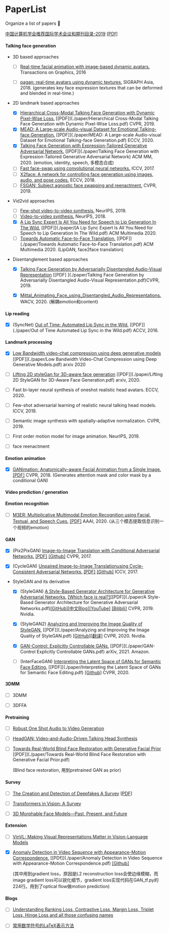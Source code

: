 #  PaperList
 Organize a list of papers 🎈

[中国计算机学会推荐国际学术会议和期刊目录-2019](https://www.ccf.org.cn/ccf/contentcore/resource/download?ID=144845) [[PDf]](./paper/中国计算机学会推荐国际学术会议和期刊目录-2019.pdf)



####  Talking face generation

- 3D based approaches

  - [ ] [Real-time facial animation with image-based dynamic avatars.]() Transactions on Graphics, 2016

  - [ ] [pagan: real-time avatars using dynamic textures.]() SIGRAPH Asia, 2018. (generates key face expression textures that can be deformed and blended in real-time.)

- 2D landmark based approaches
  
  - [x] [Hierarchical Cross-Modal Talking Face Generation with Dynamic Pixel-Wise Loss.]() [[PDF]](./paper/Hierarchical Cross-Modal Talking Face Generation with Dynamic Pixel-Wise Loss.pdf) CVPR, 2019.
  - [x] [MEAD: A Large-scale Audio-visual Dataset for Emotional Talking-face Generation.]([PDF]) [[PDF]](./paper/MEAD: A Large-scale Audio-visual Dataset for Emotional Talking-face Generation.pdf) ECCV, 2020.
  - [x] [Talking Face Generation with Expression-Tailored Generative Adversarial Network.]() [[PDF]](./paper/Talking Face Generation with Expression-Tailored Generative Adversarial Network) ACM MM, 2020. (emotion, identity, speech, 多模态合成)
  - [ ] [Fast face-swap using convolutional neural networks.]() ICCV, 2017.
  - [ ] [X2face: A network for controlling face generation using images, audio, and pose codes.]() ECCV, 2018.
  - [ ] [FSGAN: Subject agnostic face swapping and reenactment.]() CVPR, 2019.
  
- Vid2vid approaches
  - [ ] [Few-shot video-to-video synthesis.]() NeurIPS, 2019.
  - [ ] [Video-to-video synthesis.]() NeurIPS, 2018.
  - [x] [A Lip Sync Expert Is All You Need for Speech to Lip Generation In The Wild.](https://dl.acm.org/doi/10.1145/3394171.3413532) [[PDF]](./paper/[A Lip Sync Expert Is All You Need for Speech to Lip Generation In The Wild.pdf) ACM Multimedia 2020. 
  - [ ] [Towards Automatic Face-to-Face Translation.](https://dl.acm.org/doi/10.1145/3343031.3351066) [[PDF]](./paper/Towards Automatic Face-to-Face Translation.pdf) ACM Multimedia 2020. (LipGAN, face2face translation)
  
- Disentanglement based approaches

  - [x] [Talking Face Generation by Adversarially Disentangled Audio-Visual Representation]() [[PDF] ](./paper/Talking Face Generation by Adversarially Disentangled Audio-Visual Representation.pdf)CVPR, 2019. 

  - [x] [Mittal_Animating_Face_using_Disentangled_Audio_Representations.](https://openaccess.thecvf.com/content_WACV_2020/papers/Mittal_Animating_Face_using_Disentangled_Audio_Representations_WACV_2020_paper.pdf)  WACV, 2020. (解耦emotion和content)

    

#### Lip reading

- [x] (SyncNet) [Out of Time: Automated Lip Sync in the Wild.](https://www.researchgate.net/publication/315311266_Out_of_Time_Automated_Lip_Sync_in_the_Wild) [[PDF]](./paper/Out of Time Automated Lip Sync in the Wild.pdf) ACCV, 2016.



#### Landmark processing

- [x] [Low Bandwidth video-chat compression using deep generative models](https://arxiv.org/abs/2012.00328) [[PDF]](./paper/Low Bandwidth Video-Chat Compression using Deep Generative Models.pdf) arxiv 2020
- [ ] [Lifting 2D styleGan for 3D-aware face generation](https://arxiv.org/abs/2011.13126) [[PDF]](./paper/Lifting 2D StyleGAN for 3D-Aware Face Generation.pdf) arxiv, 2020.
- [ ] Fast bi-layer neural synthesis of oneshot realistic head avatars. ECCV, 2020.
- [ ] Few-shot adversarial learning of realistic neural talking head models. ICCV, 2019.
- [ ] Semantic image synthesis with spatially-adaptive normalization. CVPR, 2019.
- [ ] First order motion model for image animation. NeurIPS, 2019.
- [ ] face reenactment



#### Emotion animation

- [x] [GANimation: Anatomically-aware Facial Animation from a Single Image.]() [[PDF]](./paper/GANimation.pdf) CVPR, 2018. (Generates attention mask and color mask by a conditional GAN)



#### Video prediction / generation



#### Emotion recognition

- [ ] [M3ER: Multiplicative Multimodal Emotion Recognition using Facial, Textual, and Speech Cues.](https://ojs.aaai.org//index.php/AAAI/article/view/5492) [[PDF]](./paper/https://ojs.aaai.org//index.php/AAAI/article/view/5492.pdf) AAAI, 2020. (从三个模态提取信息识别一个视频的emotion)



#### GAN

- [x] (Pix2PixGAN) [Image-to-Image Translation with Conditional Adversarial Networks.](https://ieeexplore.ieee.org/document/8100115/) [[PDF]](./paper/pix2pixgan.pdf) [[Github]](https://github.com/junyanz/pytorch-CycleGAN-and-pix2pix) CVPR, 2017.

- [x] (CycleGAN) [Unpaired Image-to-Image Translationusing Cycle-Consistent Adversarial Networks.](https://openaccess.thecvf.com/content_iccv_2017/html/Zhu_Unpaired_Image-To-Image_Translation_ICCV_2017_paper.html) [[PDF]](./paper/cyclegan.pdf) [[Github]](https://github.com/junyanz/pytorch-CycleGAN-and-pix2pix) ICCV, 2017.

- StyleGAN and its derivative

  - [x] (StyleGAN) [A Style-Based Generator Architecture for Generative Adversarial Networks.](https://arxiv.org/pdf/1812.04948.pdf) [[Which face is real?]](http://www.whichfaceisreal.com/learn.html)[[PDF]](./paper/A Style-Based Generator Architecture for Generative Adversarial Networks.pdf)[[GitHub]](https://github.com/NVlabs/stylegan)[[中文Blog]](https://zhuanlan.zhihu.com/p/63230738)[[YouTube]](https://www.youtube.com/watch?v=dCKbRCUyop8) [[Bilibili]](https://www.bilibili.com/video/BV1ME411d7Y7?from=search&seid=346330266334742148) CVPR, 2019. Nvidia.
  - [x] (StyleGAN2) [Analyzing and Improving the Image Quality of StyleGAN.](https://ieeexplore.ieee.org/document/9156570) [[PDF]](./paper/Analyzing and Improving the Image Quality of StyleGAN.pdf) [[GitHub]](https://github.com/NVlabs/stylegan2)[[翻译]](http://www.gwylab.com/pdf/stylegan2_chs.pdf) CVPR, 2020. Nvidia.
  - [x] [GAN-Control: Explicitly Controllable GANs.](https://arxiv.org/abs/2101.02477) [[PDF]](./paper/GAN-Control Explicitly Controllable GANs.pdf) arXiv, 2021. Amazon.
  - [ ] (InterFaceGAN) [Interpreting the Latent Space of GANs for Semantic Face Editing.](https://arxiv.org/abs/1907.10786) [[PDF]](./paper/Interpreting the Latent Space of GANs for Semantic Face Editing.pdf) [[Github]](https://github.com/genforce/interfacegan) CVPR, 2020.

  

#### 3DMM

- [ ] 3DMM
- [ ] 3DFFA





#### Pretraining

- [ ] [Robust One Shot Audio to Video Generation](https://ieeexplore.ieee.org/document/9150729)

- [ ] [HeadGAN: Video-and-Audio-Driven Talking Head Synthesis](https://arxiv.org/abs/2012.08261)

- [ ] [Towards Real-World Blind Face Restoration with Generative Facial Prior](https://arxiv.org/pdf/2101.04061.pdf) [[PDF]](./paper/Towards Real-World Blind Face Restoration with Generative Facial Prior.pdf)

  (Blind face restoration, 用到pretrained GAN as prior)



#### Survey

- [ ] [The Creation and Detection of Deepfakes A Survey](https://arxiv.org/abs/2004.11138) [[PDF]]()
- [ ] [Transformers in Vision: A Survey]()
- [ ] [3D Morphable Face Models—Past, Present, and Future](https://dl.acm.org/doi/abs/10.1145/3395208)



#### Extension

- [ ] [VinVL: Making Visual Representations Matter in Vision-Language Models]()

- [x] [Anomaly Detection in Video Sequence with Appearance-Motion Correspondence.](https://openaccess.thecvf.com/content_ICCV_2019/papers/Nguyen_Anomaly_Detection_in_Video_Sequence_With_Appearance-Motion_Correspondence_ICCV_2019_paper.pdf) [[PDf]](./paper/Anomaly Detection in Video Sequence with Appearance-Motion Correspondence.pdf) [[Github]](https://github.com/nguyetn89/Anomaly_detection_ICCV2019)

  (其中用到gradient loss，原因是L2 reconstruction loss会使边缘模糊，而image gradient loss可以锐化细节，gradient loss实现代码在GAN_tf.py的224行。用到了optical flow做motion prediction)

  

#### Blogs

- [ ] [Understanding Ranking Loss, Contrastive Loss, Margin Loss, Triplet Loss, Hinge Loss and all those confusing names](https://gombru.github.io/2019/04/03/ranking_loss/)
- [ ] [常用数学符号的LaTeX表示方法](https://www.mohu.org/info/symbols/symbols.htm)



